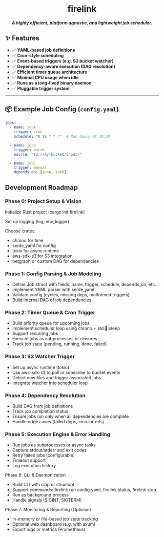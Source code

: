 <div align="center">

# firelink
##### A highly efficient, platform agnostic, and lightweight job scheduler.

</div>

## ✨ Features

- ✅ **YAML-based job definitions**
- ✅ **Cron-style scheduling**
- ✅ **Event-based triggers (e.g. S3 bucket watcher)**
- ✅ **Dependency-aware execution (DAG resolution)**
- ✅ **Efficient timer queue architecture**
- ✅ **Minimal CPU usage when idle**
- ✅ **Runs as a long-lived binary daemon**
- ✅ **Pluggable trigger system**

---

## 📦 Example Job Config (`config.yaml`)

```yaml
jobs:
  - name: jobA
    trigger: cron
    schedule: "0 18 * * *"  # Run daily at 18:00

  - name: jobB
    trigger: watch
    source: "s3://my-bucket/input/"

  - name: jobC
    trigger: manual
    depends_on: [jobA, jobB]
```

## Development Roadmap

### Phase 0: Project Setup & Vision

Initialize Rust project (cargo init firelink)

Set up logging (log, env_logger)

Choose crates:
- chrono for time
- serde_yaml for config
- tokio for async runtime
- aws-sdk-s3 for S3 integration
- petgraph or custom DAG for dependencies

### Phase 1: Config Parsing & Job Modeling
- Define Job struct with fields: name, trigger, schedule, depends_on, etc.
- Implement YAML parser with serde_yaml
- Validate config (cycles, missing deps, malformed triggers)
- Build internal DAG of job dependencies

### Phase 2: Timer Queue & Cron Trigger
- Build priority queue for upcoming jobs
- Implement scheduler loop using chrono + std::thread::sleep
- Support recurring jobs
- Execute jobs as subprocesses or closures
- Track job state (pending, running, done, failed)

### Phase 3: S3 Watcher Trigger
- Set up async runtime (tokio)
- Use aws-sdk-s3 to poll or subscribe to bucket events
- Detect new files and trigger associated jobs
- Integrate watcher into scheduler loop

### Phase 4: Dependency Resolution
- Build DAG from job definitions
- Track job completion status
- Ensure jobs run only when all dependencies are complete
- Handle edge cases (failed deps, circular refs)

### Phase 5: Execution Engine & Error Handling
- Run jobs as subprocesses or async tasks
- Capture stdout/stderr and exit codes
- Retry failed jobs (configurable)
- Timeout support
- Log execution history

Phase 6: CLI & Daemonization
- Build CLI with clap or structopt
- Support commands: firelink run config.yaml, firelink status, firelink stop
- Run as background process
- Handle signals (SIGINT, SIGTERM)

Phase 7: Monitoring & Reporting (Optional)
- In-memory or file-based job state tracking
- Optional web dashboard (e.g. with axum)
- Export logs or metrics (Prometheus)
